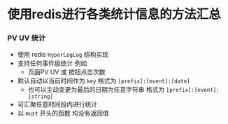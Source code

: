 # 使用redis进行各类统计信息的方法汇总

### PV UV 统计

* 使用 redis `HyperLogLog` 结构实现
* 支持任何事件级统计 例如
    * 页面PV UV 或 按钮点击次数
* 默认自动以当前时间作为 `key` 格式为 `[prefix]:[event]:[date]`  
  * 也可以主动变更为最后的日期为任意字符串 格式为 `[prefix]:[event]:[string]`
* 可汇聚任意时间段内进行统计
* 以 `must` 开头的函数 均没有返回值 